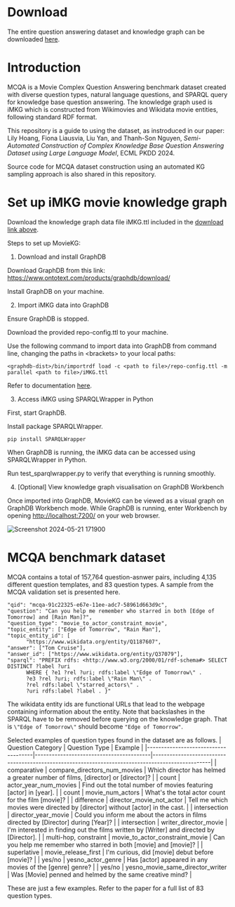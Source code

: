 # Download
The entire question answering dataset and knowledge graph can be downloaded [here](https://drive.google.com/drive/folders/1q9ww9iSM52V5kGaFXw3q8-6cjCDP7YMq?usp=sharing).

# Introduction
MCQA is a Movie Complex Question Answering benchmark dataset created with diverse question types, natural language questions, and SPARQL query for knowledge base question answering. The knowledge graph used is iMKG which is constructed from Wikimovies and Wikidata movie entities, following standard RDF format.

This repository is a guide to using the dataset, as instroduced in our paper: Lily Hoang, Fiona Liausvia, Liu Yan, and Thanh-Son Nguyen, *Semi-Automated Construction of Complex Knowledge Base Question Answering Dataset using Large Language Model*, ECML PKDD 2024.

Source code for MCQA dataset construction using an automated KG sampling approach is also shared in this repository.

# Set up iMKG movie knowledge graph
Download the knowledge graph data file iMKG.ttl included in the [download link above](https://drive.google.com/drive/folders/1q9ww9iSM52V5kGaFXw3q8-6cjCDP7YMq?usp=sharing).

Steps to set up MovieKG:
1. Download and install GraphDB

Download GraphDB from this link: https://www.ontotext.com/products/graphdb/download/

Install GraphDB on your machine.

2. Import iMKG data into GraphDB

Ensure GraphDB is stopped.

Download the provided repo-config.ttl to your machine.

Use the following command to import data into GraphDB from command line, changing the paths in \<brackets\> to your local paths:

```
<graphdb-dist>/bin/importrdf load -c <path to file>/repo-config.ttl -m parallel <path to file>/iMKG.ttl
```

Refer to documentation [here](https://graphdb.ontotext.com/documentation/10.0/loading-data-using-importrdf.html).

3. Access iMKG using SPARQLWrapper in Python

First, start GraphDB.

Install package SPARQLWrapper.

```
pip install SPARQLWrapper
```


When GraphDB is running, the iMKG data can be accessed using SPARQLWrapper in Python. 

Run test_sparqlwrapper.py to verify that everything is running smoothly.

4. [Optional] View knowledge graph visualisation on GraphDB Workbench

Once imported into GraphDB, MovieKG can be viewed as a visual graph on GraphDB Workbench mode. While GraphDB is running, enter Workbench by opening <http://localhost:7200/> on your web browser.

![Screenshot 2024-05-21 171900](https://github.com/lilyhoanghg/MCQA/assets/30521679/8e869a8a-5686-4c54-a4f4-d864432d86ce)

# MCQA benchmark dataset
MCQA contains a total of 157,764 question-asnwer pairs, including 4,135 different question templates, and 83 question types. A sample from the MCQA validation set is presented here.
```
"qid": "mcqa-91c22325-e67e-11ee-adc7-58961d663d9c",
"question": "Can you help me remember who starred in both [Edge of Tomorrow] and [Rain Man]?",
"question_type": "movie_to_actor_constraint_movie",
"topic_entity": ["Edge of Tomorrow", "Rain Man"],
"topic_entity_id": [
      "https://www.wikidata.org/entity/Q1187607",
"answer": ["Tom Cruise"],
"answer_id": ["https://www.wikidata.org/entity/Q37079"],
"sparql": "PREFIX rdfs: <http://www.w3.org/2000/01/rdf-schema#> SELECT DISTINCT ?label ?uri
      WHERE { ?e1 ?rel ?uri; rdfs:label \"Edge of Tomorrow\" .
      ?e3 ?rel ?uri; rdfs:label \"Rain Man\" .
      ?rel rdfs:label \"starred_actors\" .
      ?uri rdfs:label ?label . }"
```
The wikidata entity ids are functional URLs that lead to the webpage containing information about the entity. Note that backslashes in the SPARQL have to be removed before querying on the knowledge graph. That is ```\"Edge of Tomorrow\"``` should become ```"Edge of Tomorrow"```.

Selected examples of question types found in the dataset are as follows.
|     Question     Category           |     Question Type                       |     Example                                                                                      |
|-------------------------------------|-----------------------------------------|--------------------------------------------------------------------------------------------------|
|     comparative                     |     compare_directors_num_movies        |     Which director has helmed a greater number of films,   [director] or [director]?             |
|     count                           |     actor_year_num_movies               |     Find out the total number of movies featuring [actor] in   [year].                           |
|     count                           |     movie_num_actors                    |     What's the total actor count for the film [movie]?                                           |
|     difference                      |     director_movie_not_actor            |     Tell me which movies were directed by [director] without   [actor] in the cast.              |
|     intersection    |     director_year_movie                 |     Could you inform me about the actors in films directed by   [Director] during [Year]?        |
|     intersection    |     writer_director_movie               |     I'm interested in finding out the films written by [Writer]   and directed by [Director].    |
|     multi-hop, constraint                       |     movie_to_actor_constraint_movie     |     Can you help me remember who starred in both [movie] and [movie]?                            |
|     superlative                     |     movie_release_first                 |     I'm curious, did [movie] debut before [movie]?                                               |
|     yes/no                          |     yesno_actor_genre                   |     Has [actor] appeared in any movies of the [genre] genre?                                     |
|     yes/no                          |     yesno_movie_same_director_writer    |     Was [Movie] penned and helmed by the same creative mind?                                     |

These are just a few examples. Refer to the paper for a full list of 83 question types.
